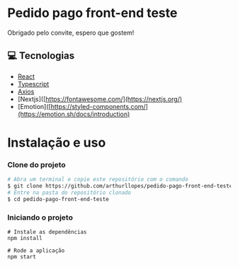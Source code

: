 # Pedido pago front-end teste

Obrigado pelo convite, espero que gostem!

## 💻 Tecnologias

 - [React](https://pt-br.reactjs.org/)
 - [Typescript](https://www.typescriptlang.org/)
 - [Axios](https://axios-http.com/docs/intro)
 - [Nextjs]([https://fontawesome.com/](https://nextjs.org/)
 - [Emotion]([https://styled-components.com/](https://emotion.sh/docs/introduction)

# Instalação e uso

### **Clone do projeto**

```bash
# Abra um terminal e copie este repositório com o comando
$ git clone https://github.com/arthurllopes/pedido-pago-front-end-teste.git
# Entre na pasta do repositório clonado
$ cd pedido-pago-front-end-teste
```

### **Iniciando o projeto**

```
# Instale as dependências
npm install

# Rode a aplicação
npm start
```
